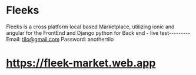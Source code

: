 # Fleeks
Fleeks is a cross platform local based Marketplace, utilizing ionic  and angular for the FrontEnd and Django python for Back end                                                      -
live test---------
Email: tilo@gmail.com
Password: anothertilo

# https://fleek-market.web.app

